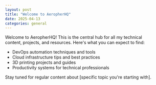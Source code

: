 ```yaml
---
layout: post
title: "Welcome to AeropherHQ"
date: 2025-04-13
categories: general
---
```


Welcome to AeropherHQ! This is the central hub for all my technical content, projects, and resources. Here's what you can expect to find:

- DevOps automation techniques and tools
- Cloud infrastructure tips and best practices
- 3D printing projects and guides
- Productivity systems for technical professionals

Stay tuned for regular content about [specific topic you're starting with].
